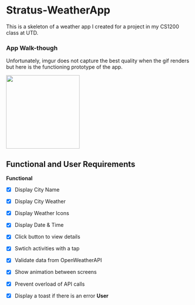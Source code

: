 # Stratus-WeatherApp
This is a skeleton of a weather app I created for a project in my CS1200 class at UTD.

### App Walk-though
Unfortunately, imgur does not capture the best quality when the gif renders
but here is the functioning prototype of the app.

<img src="https://imgur.com/a/x04KYL3.gif" width=200><br>


## Functional and User Requirements
**Functional**
- [x] Display City Name
- [x] Display City Weather
- [x] Display Weather Icons
- [x] Display Date & Time
- [x] Click button to view details
- [x] Swtich activities with a tap
- [x] Validate data from OpenWeatherAPI
- [x] Show animation between screens
- [x] Prevent overload of API calls
- [x] Display a toast if there is an error
**User**



